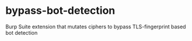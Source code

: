 # bypass-bot-detection
Burp Suite extension that mutates ciphers to bypass TLS-fingerprint based bot detection
